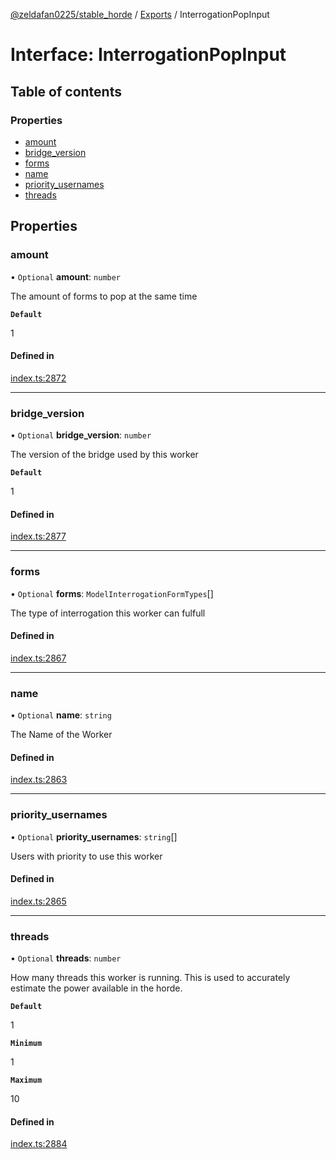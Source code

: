 [@zeldafan0225/stable_horde](../README.md) / [Exports](../modules.md) / InterrogationPopInput

# Interface: InterrogationPopInput

## Table of contents

### Properties

- [amount](InterrogationPopInput.md#amount)
- [bridge\_version](InterrogationPopInput.md#bridge_version)
- [forms](InterrogationPopInput.md#forms)
- [name](InterrogationPopInput.md#name)
- [priority\_usernames](InterrogationPopInput.md#priority_usernames)
- [threads](InterrogationPopInput.md#threads)

## Properties

### amount

• `Optional` **amount**: `number`

The amount of forms to pop at the same time

**`Default`**

1

#### Defined in

[index.ts:2872](https://github.com/ZeldaFan0225/stable_horde/blob/c25ea19/index.ts#L2872)

___

### bridge\_version

• `Optional` **bridge\_version**: `number`

The version of the bridge used by this worker

**`Default`**

1

#### Defined in

[index.ts:2877](https://github.com/ZeldaFan0225/stable_horde/blob/c25ea19/index.ts#L2877)

___

### forms

• `Optional` **forms**: `ModelInterrogationFormTypes`[]

The type of interrogation this worker can fulfull

#### Defined in

[index.ts:2867](https://github.com/ZeldaFan0225/stable_horde/blob/c25ea19/index.ts#L2867)

___

### name

• `Optional` **name**: `string`

The Name of the Worker

#### Defined in

[index.ts:2863](https://github.com/ZeldaFan0225/stable_horde/blob/c25ea19/index.ts#L2863)

___

### priority\_usernames

• `Optional` **priority\_usernames**: `string`[]

Users with priority to use this worker

#### Defined in

[index.ts:2865](https://github.com/ZeldaFan0225/stable_horde/blob/c25ea19/index.ts#L2865)

___

### threads

• `Optional` **threads**: `number`

How many threads this worker is running. This is used to accurately estimate the power available in the horde.

**`Default`**

1

**`Minimum`**

1

**`Maximum`**

10

#### Defined in

[index.ts:2884](https://github.com/ZeldaFan0225/stable_horde/blob/c25ea19/index.ts#L2884)

